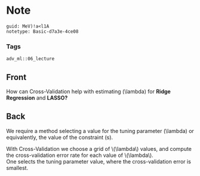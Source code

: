 # Note
```
guid: MeV)!a<l1A
notetype: Basic-d7a3e-4ce08
```

### Tags
```
adv_ml::06_lecture
```

## Front
How can Cross-Validation help with estimating \(\lambda\) for
<b>Ridge Regression</b> and <b>LASSO?</b>

## Back
We require a method selecting a value for the tuning parameter
\(\lambda\) or equivalently, the value of the constraint \(s\).
<div>
  With Cross-Validation we choose a grid of \(\lambda\) values, and
  compute the cross-validation error rate for each value of
  \(\lambda\).
</div>
<div>
  One selects the tuning parameter value, where the
  cross-validation error is smallest.
</div>
